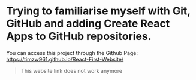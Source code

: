 # Trying to familiarise myself with Git, GitHub and adding Create React Apps to GitHub repositories.

You can access this project through the Github Page: https://timzw961.github.io/React-First-Website/
>This website link does not work anymore
